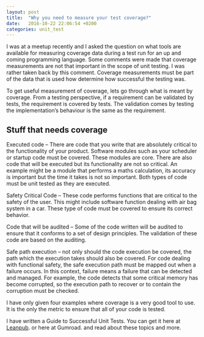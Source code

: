 ```yaml
---
layout: post
title:  "Why you need to measure your test coverage?"
date:   2016-10-22 22:06:54 +0200
categories: unit_test 
---
```

I was at a meetup recently and I asked the question on what tools are available for measuring coverage data during a test run for an up and coming programming language. Some comments were made that coverage measurements are not that important in the scope of unit testing. I was rather taken back by this comment. Coverage measurements must be part of the data that is used how determine how successful the testing was.

To get useful measurement of coverage, lets go through what is meant by coverage. From a testing perspective, if a requirement can be validated by tests, the requirement is covered by tests. The validation comes by testing the implementation’s behaviour is the same as the requirement.

## Stuff that needs coverage

Executed code – There are code that you write that are absolutely critical to the functionality of your product. Software modules such as your scheduler or startup code must be covered. These modules are core. There are also code that will be executed but its functionality are not so critical. An example might be a module that performs a maths calculation, its accuracy is important but the time it takes is not so important. Both types of code must be unit tested as they are executed.


Safety Critical Code – These code performs functions that are critical to the safety of the user. This might include software function dealing with air bag system in a car. These type of code must be covered to ensure its correct behavior.


Code that will be audited – Some of the code written will be audited to ensure that it conforms to a set of design principles. The validation of these code are based on the auditing.


Safe path execution – not only should the code execution be covered, the path which the execution takes should also be covered. For code dealing with functional safety, the safe execution path must be mapped out when a failure occurs. In this context, failure means a failure that can be detected and managed. For example, the code detects that some critical memory has become corrupted, so the execution path to recover or to contain the corruption must be checked.


I have only given four examples where coverage is a very good tool to use. It is the only the metric to ensure that all of your code is tested.

I have written a Guide to Successful Unit Tests.
You can get it here at [Leanpub][leadpub_sut]. or here at Gumroad. and read about these topics and more.

[leadpub_sut]: https://leanpub.com/successfulunittest/